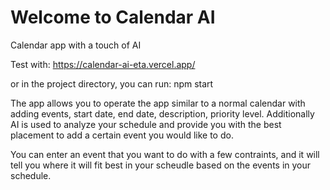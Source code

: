 # Welcome to Calendar AI

Calendar app with a touch of AI

Test with: https://calendar-ai-eta.vercel.app/

or in the project directory, you can run: npm start

The app allows you to operate the app similar to a normal calendar with adding events, start date, end date, description, priority level. 
Additionally AI is used to analyze your schedule and provide you with the best placement to add a certain event you would like to do. 

You can enter an event that you want to do with a few contraints, and it will tell you where it will fit best in your scheudle based on the events in your schedule. 
